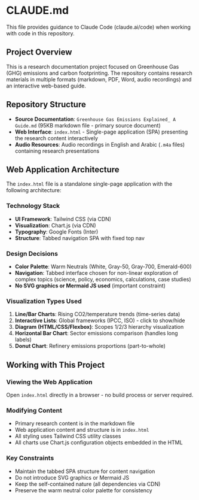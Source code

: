# CLAUDE.md

This file provides guidance to Claude Code (claude.ai/code) when working with code in this repository.

## Project Overview

This is a research documentation project focused on Greenhouse Gas (GHG) emissions and carbon footprinting. The repository contains research materials in multiple formats (markdown, PDF, Word, audio recordings) and an interactive web-based guide.

## Repository Structure

- **Source Documentation**: `Greenhouse Gas Emissions Explained_ A Guide.md` (95KB markdown file - primary source document)
- **Web Interface**: `index.html` - Single-page application (SPA) presenting the research content interactively
- **Audio Resources**: Audio recordings in English and Arabic (`.m4a` files) containing research presentations

## Web Application Architecture

The `index.html` file is a standalone single-page application with the following architecture:

### Technology Stack
- **UI Framework**: Tailwind CSS (via CDN)
- **Visualization**: Chart.js (via CDN)
- **Typography**: Google Fonts (Inter)
- **Structure**: Tabbed navigation SPA with fixed top nav

### Design Decisions
- **Color Palette**: Warm Neutrals (White, Gray-50, Gray-700, Emerald-600)
- **Navigation**: Tabbed interface chosen for non-linear exploration of complex topics (science, policy, economics, calculations, case studies)
- **No SVG graphics or Mermaid JS used** (important constraint)

### Visualization Types Used
1. **Line/Bar Charts**: Rising CO2/temperature trends (time-series data)
2. **Interactive Lists**: Global frameworks (IPCC, ISO) - click to show/hide
3. **Diagram (HTML/CSS/Flexbox)**: Scopes 1/2/3 hierarchy visualization
4. **Horizontal Bar Chart**: Sector emissions comparison (handles long labels)
5. **Donut Chart**: Refinery emissions proportions (part-to-whole)

## Working with This Project

### Viewing the Web Application
Open `index.html` directly in a browser - no build process or server required.

### Modifying Content
- Primary research content is in the markdown file
- Web application content and structure is in `index.html`
- All styling uses Tailwind CSS utility classes
- All charts use Chart.js configuration objects embedded in the HTML

### Key Constraints
- Maintain the tabbed SPA structure for content navigation
- Do not introduce SVG graphics or Mermaid JS
- Keep the self-contained nature (all dependencies via CDN)
- Preserve the warm neutral color palette for consistency
